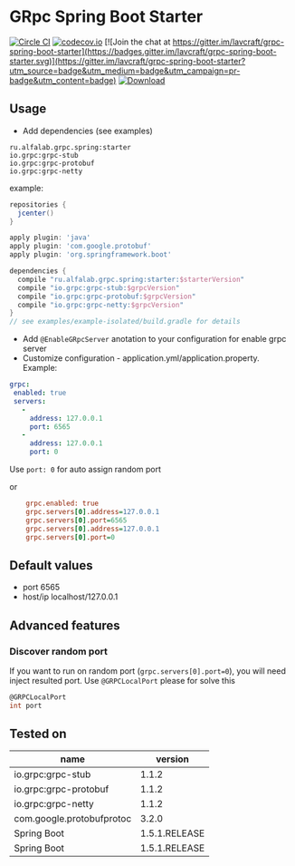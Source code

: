 # GRpc Spring Boot Starter

[![Circle CI](https://circleci.com/gh/lavcraft/grpc-spring-boot-starter/tree/master.svg?style=shield)](https://circleci.com/gh/lavcraft/grpc-spring-boot-starter/tree/master)
[![codecov.io](https://codecov.io/github/lavcraft/grpc-spring-boot-starter/coverage.svg?branch=master)](https://codecov.io/github/lavcraft/grpc-spring-boot-starter?branch=master)
[![Join the chat at https://gitter.im/lavcraft/grpc-spring-boot-starter](https://badges.gitter.im/lavcraft/grpc-spring-boot-starter.svg)](https://gitter.im/lavcraft/grpc-spring-boot-starter?utm_source=badge&utm_medium=badge&utm_campaign=pr-badge&utm_content=badge)
[![Download](https://api.bintray.com/packages/lavcraft/maven/grpc-spring-boot-starter/images/download.svg) ](https://bintray.com/lavcraft/maven/grpc-spring-boot-starter/_latestVersion)

## Usage

* Add dependencies (see examples)

```
ru.alfalab.grpc.spring:starter
io.grpc:grpc-stub
io.grpc:grpc-protobuf
io.grpc:grpc-netty
```
    
example:
```groovy
repositories {
  jcenter()
}

apply plugin: 'java'
apply plugin: 'com.google.protobuf'
apply plugin: 'org.springframework.boot'

dependencies {
  compile "ru.alfalab.grpc.spring:starter:$starterVersion"
  compile "io.grpc:grpc-stub:$grpcVersion"
  compile "io.grpc:grpc-protobuf:$grpcVersion"
  compile "io.grpc:grpc-netty:$grpcVersion"  
}
// see examples/example-isolated/build.gradle for details  
```

* Add `@EnableGRpcServer` anotation to your configuration for enable grpc server
* Customize configuration - application.yml/application.property. Example:

```YAML
grpc:
 enabled: true
 servers:
   -
     address: 127.0.0.1
     port: 6565
   -
     address: 127.0.0.1
     port: 0
```

Use `port: 0` for auto assign random port

or

```ini  
    grpc.enabled: true
    grpc.servers[0].address=127.0.0.1
    grpc.servers[0].port=6565
    grpc.servers[0].address=127.0.0.1
    grpc.servers[0].port=0    
```    

## Default values

* port 6565
* host/ip localhost/127.0.0.1

## Advanced features

### Discover random port

If you want to run on random port (`grpc.servers[0].port=0`), you will need inject resulted port. 
Use `@GRPCLocalPort` please for solve this

```groovy
@GRPCLocalPort
int port
```

## Tested on

| name                      | version       |
| ---                       | ---           |
| io.grpc:grpc-stub         | 1.1.2         |
| io.grpc:grpc-protobuf     | 1.1.2         |
| io.grpc:grpc-netty        | 1.1.2         |
| com.google.protobufprotoc | 3.2.0         |
| Spring Boot               | 1.5.1.RELEASE |
| Spring Boot               | 1.5.1.RELEASE |
